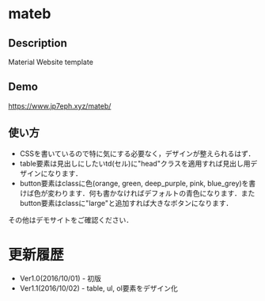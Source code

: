mateb
===

## Description
Material Website template

## Demo
https://www.jp7eph.xyz/mateb/

## 使い方
- CSSを書いているので特に気にする必要なく，デザインが整えられるはず．
- table要素は見出しにしたいtd(セル)に"head"クラスを適用すれば見出し用デザインになります．
- button要素はclassに色(orange, green, deep_purple, pink, blue_grey)を書けば色が変わります．何も書かなければデフォルトの青色になります．またbutton要素はclassに"large"と追加すれば大きなボタンになります．

その他はデモサイトをご確認ください．

# 更新履歴
- Ver1.0(2016/10/01) - 初版
- Ver1.1(2016/10/02) - table, ul, ol要素をデザイン化

